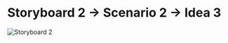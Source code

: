 # Storyboard 2 -> Scenario 2 -> Idea 3

![Storyboard 2](https://user-images.githubusercontent.com/61631420/147834435-f30096df-5b04-4b51-8952-9acf3cbb7cd3.jpeg)

